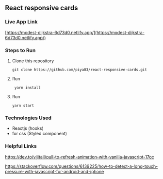 ## React responsive cards




### Live App Link

[https://modest-dijkstra-6d73d0.netlify.app/](https://modest-dijkstra-6d73d0.netlify.app/)

### Steps to Run
1. Clone this repository
	
    ```
	git clone https://github.com/piya03/react-responsive-cards.git

	```

2.  Run 
	
    ```
	 yarn install
	```

3.  Run
	
    ```
	yarn start
	```

### Technologies Used

 - Reactjs (hooks)
 - for css (Styled component)


###  Helpful Links
https://dev.to/vijitail/pull-to-refresh-animation-with-vanilla-javascript-17oc

https://stackoverflow.com/questions/6139225/how-to-detect-a-long-touch-pressure-with-javascript-for-android-and-iphone

